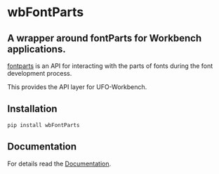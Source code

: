 # wbFontParts

## A wrapper around fontParts for Workbench applications.

[fontparts](https://pypi.org/project/fontParts/) is an API for interacting 
with the parts of fonts during the font development process.

This provides the API layer for UFO-Workbench.

## Installation

```shell
pip install wbFontParts
```

## Documentation

For details read the [Documentation](https://workbench2.gitlab.io/WorkBenchExtensions/wbFontParts).
